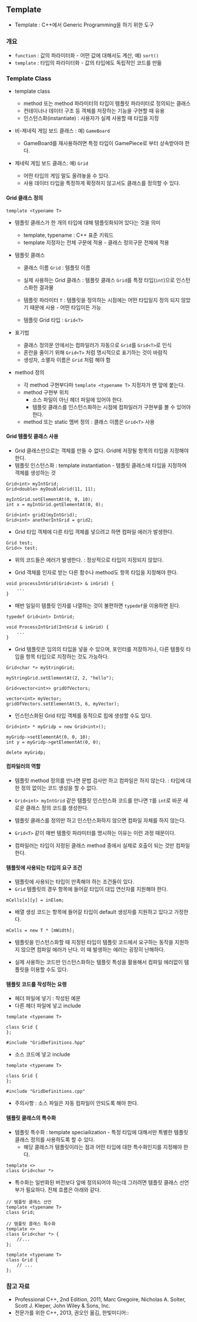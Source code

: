 ## Template

* Template : C++에서 Generic Programming을 하기 위한 도구

### 개요

* `function` : 값의 파라미터화 - 어떤 값에 대해서도 계산, 예) `sort()`
* `template` : 타입의 파라미터화 - 값의 타입에도 독립적인 코드를 만듦

### Template Class

* template class
	* method 또는 method 파라미터의 타입이 템플릿 파라미터로 정의되는 클래스
	* 컨테이너나 데이터 구조 등 객체를 저장하는 기능을 구현할 때 유용
	* 인스턴스화(instantiate) : 사용자가 실제 사용할 때 타입을 지정

* 비-제네릭 게임 보드 클래스 : 예) `GameBoard`
	* GameBoard를 재사용하려면 특정 타입이 GamePiece로 부터 상속받아야 한다.
	
* 제네릭 게임 보드 클래스: 예) `Grid`
	* 어떤 타입의 게임 말도 올려놓을 수 있다. 
	* 사용 데이터 타입을 특정하게 확정하지 않고서도 클래스를 정의할 수 있다.

#### Grid 클래스 정의

```
template <typename T>
```

* 템플릿 클래스가 한 개의 타입에 대해 템플릿화되어 있다는 것을 의미
	* template, typename : C++ 표준 키워드
	* template 지정자는 전체 구문에 적용 - 클래스 정의구문 전체에 적용
	
* 템플릿 클래스
	* 클래스 이름 `Grid` : 템플릿 이름 
	* 실제 사용하는 Grid 클래스 : 템플릿 클래스 `Grid`를 특정 타입(`int`)으로 인스턴스화한 결과물 
	
	* 템플릿 파라미터 `T` : 템플릿을 정의하는 시점에는 어떤 타입일지 정의 되지 않았기 때문에 사용 - 어떤 타입이든 가능
	* 템플릿 Grid 타입 : `Grid<T>`
	
* 표기법	
	* 클래스 정의문 안에서는 컴파일러가 자동으로 `Grid`를 `Grid<T>`로 인식
	* 혼란을 줄이기 위해 `Grid<T>` 처럼 명시적으로 표기하는 것이 바람직
	* 생성자, 소멸자 이름은 `Grid` 처럼 해야 함
	
* method 정의
	* 각 method 구현부다마 `template <typename T>` 지정자가 맨 앞에 붙는다.
	* method 구현부 위치
		* 소스 파일이 아닌 헤더 파일에 있어야 한다. 
		* 템플릿 클래스를 인스턴스화하는 시점에 컴파일러가 구현부를 볼 수 있어야 한다.
	* method 또는 static 멤버 정의 : 클래스 이름은 `Grid<T>` 사용

#### Grid 템플릿 클래스 사용

* Grid 클래스만으로는 객체를 만들 수 없다. Grid에 저장될 항목의 타입을 지정해야 한다.
* 템플릿 인스턴스화 : template instantiation - 템플릿 클래스에 타입을 지정하여 객체를 생성하는 것

```
Grid<int> myIntGrid;
Grid<double> myDoubleGrid(11, 11);
    
myIntGrid.setElementAt(0, 0, 10);
int x = myIntGrid.getElementAt(0, 0);
    
Grid<int> grid2(myIntGrid);
Grid<int> anotherIntGrid = grid2;
```

* Grid<int> 타입 객체에 다른 타입 객체를 넣으려고 하면 컴파일 에러가 발생한다.

```
Grid test;
Grid<> test;
```

* 위의 코드들은 에러가 발생한다. : 정상적으로 타입이 지정되지 않았다.

* Grid 객체를 인자로 받는 다른 함수나 method도 항목 타입을 지정해야 한다.

```
void processIntGrid(Grid<int> & inGrid) {
	...
}
```

* 매번 일일이 템플릿 인자를 나열하는 것이 불편하면 `typedef`을 이용하면 된다.

```
typedef Grid<int> IntGrid;

void ProcessIntGrid(IntGrid & inGrid) {
	...
}
```

* Grid 템플릿은 임의의 타입을 넣을 수 있으며, 포인터를 저장하거나, 다른 템플릿 타입을 항목 타입으로 지정하는 것도 가능하다.

```
Grid<char *> myStringGrid;

myStringGrid.setElementAt(2, 2, "hello");

Grid<vector<int>> gridOfVectors;

vector<int> myVector;
gridOfVectors.setElementAt(5, 6, myVector);
```

* 인스턴스화된 Grid 타입 객체를 동적으로 힙에 생성할 수도 있다.

```
Grid<int> * myGridp = new Grid<int>();
    
myGridp->setElementAt(0, 0, 10);
int y = myGridp->getElementAt(0, 0);
    
delete myGridp;
```

#### 컴파일러의 역할

* 템플릿 method 정의를 만나면 문법 검사만 하고 컴파일은 하지 않는다. : 타입에 대한 정의 없이는 코드 생성을 할 수 없다.
* `Grid<int> myIntGrid` 같은 템플릿 인스턴스화 코드를 만나면 `T`를 `int`로 바꾼 새로운 클래스 정의 코드를 생성한다.
* 템플릿 클래스를 정의만 하고 인스턴스화하지 않으면 컴파일 자체를 하지 않는다.

* `Grid<T>` 같이 매번 템플릿 파라미터를 명시하는 이유는 이런 과정 때문이다.

* 컴파일러는 타입이 지정된 클래스 method 중에서 실제로 호출이 되는 것만 컴파일한다.

#### 템플릿에 사용되는 타입의 요구 조건

* 템플릿에 사용되는 타입이 만족해야 하는 조건들이 있다.
* `Grid` 템플릿의 경우 항목에 들어갈 타입이 대입 연산자를 지원해야 한다.

```
mCells[x][y] = inElem;
```

* 배열 생성 코드는 항목에 들어갈 타입이 default 생성자를 지원하고 있다고 가정한다.

```
mCells = new T * [mWidth];
```

* 템플릿을 인스턴스화할 때 지정된 타입이 템플릿 코드에서 요구하는 동작을 지원하지 않으면 컴파일 에러가 난다. 이 때 발생하는 에러는 굉장히 난해하다.

* 실제 사용하는 코드만 인스턴스화하는 템플릿 특성을 활용해서 컴파일 에러없이 템플릿을 이용할 수도 있다. 

#### 템플릿 코드를 작성하는 요령

* 헤더 파일에 넣기 : 작성된 예문
* 다른 헤더 파일에 넣고 include

```
template <typename T>

class Grid {
};

#include "GridDefinitions.hpp"
```

* 소스 코드에 넣고 include

```
template <typename T>

class Grid {
};

#include "GridDefinitions.cpp"
```

* 주의사항 : 소스 파일은 자동 컴파일이 안되도록 해야 한다.

#### 템플릿 클래스의 특수화

* 템플릿 특수화 : template speciailization - 특정 타입에 대해서만 특별한 템플릿 클래스 정의를 사용하도록 할 수 있다.
	* 해당 클래스가 템플릿이라는 점과 어떤 타입에 대한 특수화인지를 지정해야 한다.
	
```
template <>
class Grid<char *>
``` 

* 특수화는 일반화된 버전보다 앞에 정의되어야 하는데 그러려면 템플릿 클래스 선언부가 필요하다. 전체 흐름은 아래와 같다.

```
// 템플릿 클래스 선언
template <typename T>
class Grid;

// 템플릿 클래스 특수화
template <>
class Grid<char *> {
    //...
};

template <typename T>
class Grid {
	// ...
};
```


### 참고 자료

* Professional C++, 2nd Edition, 2011, Marc Gregoire, Nicholas A. Solter, Scott J. Kleper, John Wiley & Sons, Inc.
* 전문가를 위한 C++, 2013, 권오인 옮김, 한빛미디어::